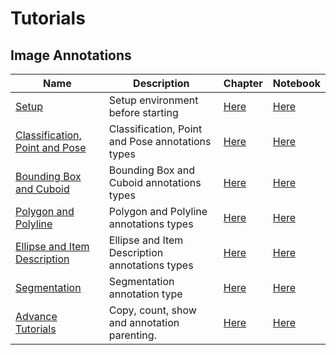 # Tutorials

## Image Annotations
| Name | Description | Chapter | Notebook |
| --- | --- | --- | --- |
| [Setup](annotations_image/setup/chapter.md) | Setup environment before starting | [Here](tutorials/annotations_image/setup/chapter.md) | [Here](tutorials/annotations_image/setup/chapter.ipynb) |
| [Classification, Point and Pose](annotations_image/classification_point_and_pose/chapter.md) | Classification, Point and Pose annotations types | [Here](tutorials/annotations_image/classification_point_and_pose/chapter.md) | [Here](tutorials/annotations_image/classification_point_and_pose/chapter.ipynb) |
| [Bounding Box and Cuboid](annotations_image/bounding_box_and_cuboid/chapter.md) | Bounding Box and Cuboid annotations types | [Here](tutorials/annotations_image/bounding_box_and_cuboid/chapter.md) | [Here](tutorials/annotations_image/bounding_box_and_cuboid/chapter.ipynb) |
| [Polygon and Polyline](annotations_image/polygon_and_polyline/chapter.md) | Polygon and Polyline annotations types | [Here](tutorials/annotations_image/polygon_and_polyline/chapter.md) | [Here](tutorials/annotations_image/polygon_and_polyline/chapter.ipynb) |
| [Ellipse and Item Description](annotations_image/ellipse_and_item_description/chapter.md) | Ellipse and Item Description annotations types | [Here](tutorials/annotations_image/ellipse_and_item_description/chapter.md) | [Here](tutorials/annotations_image/ellipse_and_item_description/chapter.ipynb) |
| [Segmentation](annotations_image/segmentation/chapter.md) | Segmentation annotation type | [Here](tutorials/annotations_image/segmentation/chapter.md) | [Here](tutorials/annotations_image/segmentation/chapter.ipynb) |
| [Advance Tutorials](annotations_image/advance_tutorials/chapter.md) | Copy, count, show and annotation parenting. | [Here](tutorials/annotations_image/advance_tutorials/chapter.md) | [Here](tutorials/annotations_image/advance_tutorials/chapter.ipynb) |